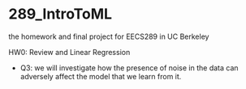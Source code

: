 # 289_IntroToML

the homework and final project for EECS289 in UC Berkeley

HW0: Review and Linear Regression

* Q3: we will investigate how the presence of noise in the data can adversely affect the model that we learn from it.

